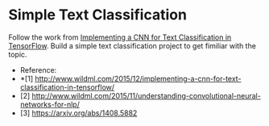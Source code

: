 # Simple Text Classification
Follow the work from [Implementing a CNN for Text Classification in TensorFlow](http://www.wildml.com/2015/12/implementing-a-cnn-for-text-classification-in-tensorflow/).
Build a simple text classification project to get fimiliar with the topic.

* Reference:
* *[1] http://www.wildml.com/2015/12/implementing-a-cnn-for-text-classification-in-tensorflow/
* [2] http://www.wildml.com/2015/11/understanding-convolutional-neural-networks-for-nlp/
* [3] https://arxiv.org/abs/1408.5882
